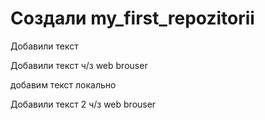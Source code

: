 ﻿# Создали  my_first_repozitorii

Добавили текст

Добавили текст ч/з web brouser

добавим текст локально

Добавили текст 2 ч/з web brouser

